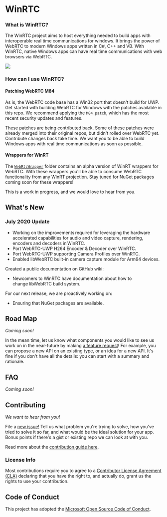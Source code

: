 # WinRTC

### What is WinRTC? 
The WinRTC project aims to host everything needed to build apps with interoperable real time communications for windows. It brings the power of WebRTC to modern Windows apps written in C#, C++ and VB. With WinRTC, native Windows apps can have real time communications with web browsers via WebRTC.

<img src="https://raw.githubusercontent.com/microsoft/winrtc/documentation-edits/doc/images/WinRTC_Architecture.png"/>

### How can I use WinRTC? 

#### Patching WebRTC M84 

As is, the WebRTC code base has a Win32 port that doesn't build for UWP. Get started with building WebRTC for Windows with the patches available in this repo. We recommend applying the [`M84 patch`](patches_for_WebRTC_org/m84), which has the most recent security updates and features. 

These patches are being contributed back. Some of these patches were already merged into their original repos, but didn't rolled over WebRTC yet. Contribute changes back take time. We want you to be able to build Windows apps with real time communications as soon as possible. 

#### Wrappers for WinRT

The [`WebRtcWrapper`](https://github.com/microsoft/winrtc/tree/documentation-edits/WebRtcWrapper) folder contains an alpha version of WinRT wrappers for WebRTC. With these wrappers you'll be able to consume WebRTC functionality from any WinRT projection. Stay tuned for NuGet packages coming soon for these wrappers! 

This is a work in progress, and we would love to hear from you.

## What's New
### July 2020 Update
- Working on the improvements required for leveraging the hardware accelerated capabilities for audio and video capture, rendering, encoders and decoders in WinRTC.  
- Port WebRTC-UWP H264 Encoder & Decoder over WinRTC. 
- Port WebRTC-UWP supporting Camera Profiles over WinRTC. 
- Enabled libWebRTC built-in camera capture module for Arm64 devices. 

Created a public documentation on GitHub wiki: 
- Newcomers to WinRTC have documentation about how to change libWebRTC build system. 

For our next release, we are proactively working on:
- Ensuring that NuGet packages are available.

## Road Map

_Coming soon!_

In the mean time, let us know what components you would like to see us work on in the near-future by making [a feature request](https://github.com/microsoft/winrtc/issues/new?assignees=&labels=&template=feature_request.md&title=)! For example, you can propose a new API on an existing type, or an idea for a new API. It's fine if you don't have all the details: you can start with a summary and rationale.

## FAQ

_Coming soon!_

## Contributing

_We want to hear from you!_

File a [new issue!](https://github.com/microsoft/winrtc/issues/new/choose) Tell us what problem you're
trying to solve, how you've tried to solve it so far, and what would be the ideal solution for your app.  Bonus
points if there's a gist or existing repo we can look at with you.

Read more about the [contribution guide here](CONTRIBUTING.md).

### License Info

 Most contributions require you to agree to a [Contributor License Agreement (CLA)][oss-CLA] declaring that you have the right to, and actually do, grant us the rights to use your contribution.

## Code of Conduct

This project has adopted the [Microsoft Open Source Code of Conduct][oss-conduct-code].

[oss-CLA]: https://cla.opensource.microsoft.com
[oss-conduct-code]: CODE_OF_CONDUCT.md
